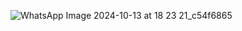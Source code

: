 ![WhatsApp Image 2024-10-13 at 18 23 21_c54f6865](https://github.com/user-attachments/assets/e789af1d-96a3-436a-be3e-f73e099422bb)
